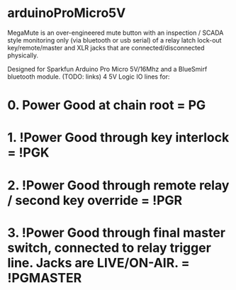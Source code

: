 # arduinoProMicro5V

MegaMute is an over-engineered mute button with an inspection / SCADA style monitoring only (via bluetooth or usb serial) of a relay latch lock-out key/remote/master and XLR jacks that are connected/disconnected physically.

Designed for Sparkfun Arduino Pro Micro 5V/16Mhz and a BlueSmirf bluetooth module. (TODO: links)
4 5V Logic IO lines for:
 # 0. Power Good at chain root = PG
 # 1. !Power Good through key interlock = !PGK
 # 2. !Power Good through remote relay / second key override = !PGR
 # 3. !Power Good through final master switch, connected to relay trigger line. Jacks are LIVE/ON-AIR. = !PGMASTER
 
 

